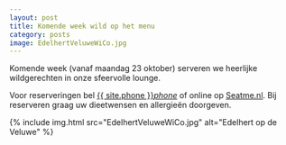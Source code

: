 ```yaml
---
layout: post
title: Komende week wild op het menu
category: posts
image: EdelhertVeluweWiCo.jpg
---
```


Komende week (vanaf maandag 23 oktober) serveren we heerlijke wildgerechten in onze sfeervolle lounge.


Voor reserveringen bel <a href="tel:{{ site.phone }}">{{ site.phone }}</a><a href="tel:{{ site.phone }}"><i class="w3-margin-left material-icons">phone</i></a> of online op <a  href="{{ site.baseurl }}/Reserveren/index.html" target="_ blank">Seatme.nl</a>.
Bij reserveren graag uw dieetwensen en allergieën doorgeven.

{% include img.html src="EdelhertVeluweWiCo.jpg" alt="Edelhert op de Veluwe" %}
